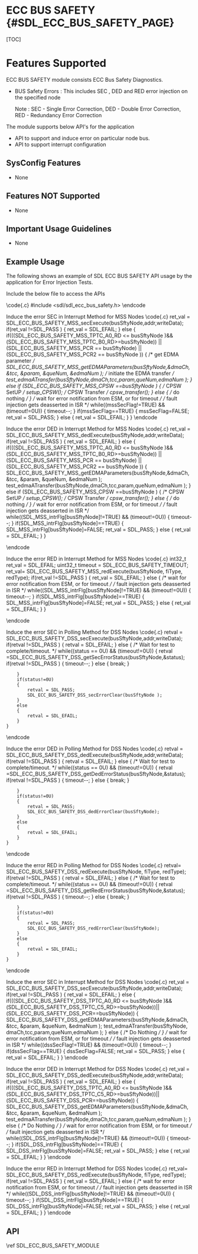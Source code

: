 # ECC BUS SAFETY {#SDL_ECC_BUS_SAFETY_PAGE}

[TOC]

# Features Supported

ECC BUS SAFETY module consists ECC Bus Safety Diagnostics.

* BUS Safety Errors : This includes SEC , DED and RED error injection on the specified node

  Note : SEC - Single Error Correction, DED - Double Error Correction, RED - Redundancy Error Correction

The module supports below API's for the application

* API to support and induce error on particular node bus.
* API to support interrupt configuration

## SysConfig Features

- None

## Features NOT Supported

- None

## Important Usage Guidelines

- None

## Example Usage

The following shows an example of SDL ECC BUS SAFETY API usage by the application for Error Injection Tests.

Include the below file to access the APIs

\code{.c}
#include <sdl/sdl_ecc_bus_safety.h>
\endcode

Induce the error SEC in Interrupt Method for MSS Nodes
\code{.c}
    ret_val = SDL_ECC_BUS_SAFETY_MSS_secExecute(busSftyNode,addr,writeData);
    if(ret_val !=SDL_PASS )
    {
        ret_val = SDL_EFAIL;
    }
    else
    {
        if(((SDL_ECC_BUS_SAFETY_MSS_TPTC_A0_RD <= busSftyNode )&&(SDL_ECC_BUS_SAFETY_MSS_TPTC_B0_RD>=busSftyNode)) ||
            (SDL_ECC_BUS_SAFETY_MSS_PCR == busSftyNode) || (SDL_ECC_BUS_SAFETY_MSS_PCR2 == busSftyNode ))
        {
            /* get EDMA parameter */
            SDL_ECC_BUS_SAFETY_MSS_getEDMAParameters(busSftyNode,&dmaCh, &tcc, &param, &queNum, &edmaNum );
            /* initiate the EDMA transfer */
            test_edmaATransfer(busSftyNode,dmaCh,tcc,param,queNum,edmaNum );
        }
        else if (SDL_ECC_BUS_SAFETY_MSS_CPSW ==busSftyNode  )
        {
            /* CPSW SetUP */
            setup_CPSW();
            /* CPSW Transfer */
            cpsw_transfer();
        }
        else
        {
            /* do nothing */
        }
        /* wait for error notification from ESM, or for timeout */
        /* fault injection gets deasserted in ISR */
        while((mssSecFlag!=TRUE) && (timeout!=0U))
        {
            timeout--;
        }
        if(mssSecFlag==TRUE)
        {
            mssSecFlag=FALSE;
            ret_val = SDL_PASS;
        }
        else
        {
            ret_val = SDL_EFAIL;
        }
    }
\endcode

Induce the error DED in Interrupt Method for MSS Nodes
\code{.c}
    ret_val = SDL_ECC_BUS_SAFETY_MSS_dedExecute(busSftyNode,addr,writeData);
    if(ret_val !=SDL_PASS )
    {
        ret_val = SDL_EFAIL;
    }
    else
    {
        if(((SDL_ECC_BUS_SAFETY_MSS_TPTC_A0_RD <= busSftyNode )&&(SDL_ECC_BUS_SAFETY_MSS_TPTC_B0_RD>=busSftyNode)) ||
            (SDL_ECC_BUS_SAFETY_MSS_PCR == busSftyNode) || (SDL_ECC_BUS_SAFETY_MSS_PCR2 == busSftyNode ))
        {
        SDL_ECC_BUS_SAFETY_MSS_getEDMAParameters(busSftyNode,&dmaCh, &tcc, &param, &queNum, &edmaNum );
        test_edmaATransfer(busSftyNode,dmaCh,tcc,param,queNum,edmaNum );
        }
        else if (SDL_ECC_BUS_SAFETY_MSS_CPSW ==busSftyNode  )
        {
            /* CPSW SetUP */
            setup_CPSW();
            /* CPSW Transfer */
            cpsw_transfer();
        }
        else
        {
            /* do nothing */
        }
        /* wait for error notification from ESM, or for timeout */
        /* fault injection gets deasserted in ISR */
        while((SDL_MSS_intrFlg[busSftyNode]!=TRUE) && (timeout!=0U))
        {
            timeout--;
        }
        if(SDL_MSS_intrFlg[busSftyNode]==TRUE)
        {
            SDL_MSS_intrFlg[busSftyNode]=FALSE;
            ret_val = SDL_PASS;
        }
        else
        {
             ret_val = SDL_EFAIL;
        }
    }

\endcode

Induce the error RED in Interrupt Method for MSS Nodes
\code{.c}
    int32_t ret_val = SDL_EFAIL;
    uint32_t timeout = SDL_ECC_BUS_SAFETY_TIMEOUT;
    ret_val= SDL_ECC_BUS_SAFETY_MSS_redExecute(busSftyNode, fiType, redType);
    if(ret_val !=SDL_PASS )
    {
        ret_val = SDL_EFAIL;
    }
    else
    {
        /* wait for error notification from ESM, or for timeout */
        /* fault injection gets deasserted in ISR */
        while((SDL_MSS_intrFlg[busSftyNode]!=TRUE) && (timeout!=0U))
        {
            timeout--;
        }
        if(SDL_MSS_intrFlg[busSftyNode]==TRUE)
        {
            SDL_MSS_intrFlg[busSftyNode]=FALSE;
            ret_val = SDL_PASS;
        }
        else
        {
            ret_val = SDL_EFAIL;
        }
    }

\endcode

Induce the error SEC in Polling Method for DSS Nodes
\code{.c}
    retval = SDL_ECC_BUS_SAFETY_DSS_secExecute(busSftyNode,addr,writeData);
    if(retval !=SDL_PASS )
    {
        retval = SDL_EFAIL;
    }
    else
    {
        /* Wait for test to complete/timeout. */
        while((status == 0U) && (timeout!=0U))
        {
            retval =SDL_ECC_BUS_SAFETY_DSS_getSecErrorStatus(busSftyNode,&status);
            if(retval !=SDL_PASS )
            {
                timeout--;
            }
            else
            {
                break;
            }

        }
        if(status!=0U)
        {
            retval = SDL_PASS;
            SDL_ECC_BUS_SAFETY_DSS_secErrorClear(busSftyNode );
        }
        else
        {
            retval = SDL_EFAIL;
        }
    }

\endcode

Induce the error DED in Polling Method for DSS Nodes
\code{.c}
    retval = SDL_ECC_BUS_SAFETY_DSS_dedExecute(busSftyNode,addr,writeData);
    if(retval !=SDL_PASS )
    {
        retval = SDL_EFAIL;
    }
    else
    {
        /* Wait for test to complete/timeout. */
        while((status == 0U) && (timeout!=0U))
        {
            retval =SDL_ECC_BUS_SAFETY_DSS_getDedErrorStatus(busSftyNode,&status);
            if(retval !=SDL_PASS )
            {
                timeout--;
            }
            else
            {
                break;
            }

        }
        if(status!=0U)
        {
            retval = SDL_PASS;
            SDL_ECC_BUS_SAFETY_DSS_dedErrorClear(busSftyNode);
        }
        else
        {
            retval = SDL_EFAIL;
        }
    }
\endcode

Induce the error RED in Polling Method for DSS Nodes
\code{.c}
    retval= SDL_ECC_BUS_SAFETY_DSS_redExecute(busSftyNode, fiType, redType);
    if(retval !=SDL_PASS )
    {
        retval = SDL_EFAIL;
    }
    else
    {
        /* Wait for test to complete/timeout. */
        while((status == 0U) && (timeout!=0U))
        {
            retval =SDL_ECC_BUS_SAFETY_DSS_getRedErrorStatus(busSftyNode,&status);
            if(retval !=SDL_PASS )
            {
                timeout--;
            }
            else
            {
                break;
            }

        }
        if(status!=0U)
        {
            retval = SDL_PASS;
            SDL_ECC_BUS_SAFETY_DSS_redErrorClear(busSftyNode);
        }
        else
        {
            retval = SDL_EFAIL;
        }
    }
\endcode

Induce the error SEC in Interrupt Method for DSS Nodes
\code{.c}
    ret_val = SDL_ECC_BUS_SAFETY_DSS_secExecute(busSftyNode,addr,writeData);
    if(ret_val !=SDL_PASS )
    {
        ret_val = SDL_EFAIL;
    }
    else
    {
        if(((SDL_ECC_BUS_SAFETY_DSS_TPTC_A0_RD <= busSftyNode )&&(SDL_ECC_BUS_SAFETY_DSS_TPTC_C5_RD>=busSftyNode))||(SDL_ECC_BUS_SAFETY_DSS_PCR==busSftyNode))
        {
            SDL_ECC_BUS_SAFETY_DSS_getEDMAParameters(busSftyNode,&dmaCh, &tcc, &param, &queNum, &edmaNum );
            test_edmaATransfer(busSftyNode, dmaCh,tcc,param,queNum,edmaNum );
        }
        else
        {
            /* Do Nothing */
        }
        /* wait for error notification from ESM, or for timeout */
        /* fault injection gets deasserted in ISR */
        while((dssSecFlag!=TRUE) && (timeout!=0U))
        {
            timeout--;
        }
        if(dssSecFlag==TRUE)
        {
            dssSecFlag=FALSE;
            ret_val = SDL_PASS;
        }
        else
        {
            ret_val = SDL_EFAIL;
        }
    }
\endcode

Induce the error DED in Interrupt Method for DSS Nodes
\code{.c}
    ret_val = SDL_ECC_BUS_SAFETY_DSS_dedExecute(busSftyNode,addr,writeData);
    if(ret_val !=SDL_PASS )
    {
        ret_val = SDL_EFAIL;
    }
    else
    {
        if(((SDL_ECC_BUS_SAFETY_DSS_TPTC_A0_RD <= busSftyNode )&&(SDL_ECC_BUS_SAFETY_DSS_TPTC_C5_RD>=busSftyNode))||(SDL_ECC_BUS_SAFETY_DSS_PCR==busSftyNode))
        {
            SDL_ECC_BUS_SAFETY_DSS_getEDMAParameters(busSftyNode,&dmaCh, &tcc, &param, &queNum, &edmaNum );
            test_edmaATransfer(busSftyNode,dmaCh,tcc,param,queNum,edmaNum );
        }
        else
        {
            /* Do Nothing */
        }
        /* wait for error notification from ESM, or for timeout */
        /* fault injection gets deasserted in ISR */
        while((SDL_DSS_intrFlg[busSftyNode]!=TRUE) && (timeout!=0U))
        {
            timeout--;
        }
        if(SDL_DSS_intrFlg[busSftyNode]==TRUE)
        {
            SDL_DSS_intrFlg[busSftyNode]=FALSE;
            ret_val = SDL_PASS;
        }
        else
        {
            ret_val = SDL_EFAIL;
        }
    }
\endcode

Induce the error RED in Interrupt Method for DSS Nodes
\code{.c}
    ret_val= SDL_ECC_BUS_SAFETY_DSS_redExecute(busSftyNode, fiType, redType);
    if(ret_val !=SDL_PASS )
    {
        ret_val = SDL_EFAIL;
    }
    else
    {
        /* wait for error notification from ESM, or for timeout */
        /* fault injection gets deasserted in ISR */
        while((SDL_DSS_intrFlg[busSftyNode]!=TRUE) && (timeout!=0U))
        {
            timeout--;
        }
        if(SDL_DSS_intrFlg[busSftyNode]==TRUE)
        {
            SDL_DSS_intrFlg[busSftyNode]=FALSE;
            ret_val = SDL_PASS;
        }
        else
        {
            ret_val = SDL_EFAIL;
        }
    }
\endcode
## API

\ref SDL_ECC_BUS_SAFETY_MODULE
